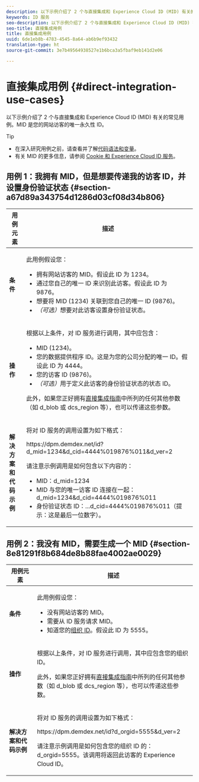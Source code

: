 ```yaml
---
description: 以下示例介绍了 2 个与直接集成和 Experience Cloud ID (MID) 有关的常见用例。MID 是您的网站访客的唯一永久性 ID。
keywords: ID 服务
seo-description: 以下示例介绍了 2 个与直接集成和 Experience Cloud ID (MID) 有关的常见用例。MID 是您的网站访客的唯一永久性 ID。
seo-title: 直接集成用例
title: 直接集成用例
uuid: 6de1eb8b-4783-4545-8a64-ab6b9ef93432
translation-type: ht
source-git-commit: 3e7b49564938527e1b6bca3a5fbaf9eb141d2e06

---
```



# 直接集成用例 {#direct-integration-use-cases}

以下示例介绍了 2 个与直接集成和 Experience Cloud ID (MID) 有关的常见用例。MID 是您的网站访客的唯一永久性 ID。

>[!TIP]
>
>* 在深入研究用例之前，请查看并了解[代码语法和变量](../implementation-guides/direct-integration.md#concept-4cd3206a84bb4687af0b312ae09648b9)。
>* 有关 MID 的更多信息，请参阅 [Cookie 和 Experience Cloud ID 服务](../introduction/cookies.md)。
>



## 用例 1：我拥有 MID，但是想要传递我的访客 ID，并设置身份验证状态 {#section-a67d89a343754d1286d03cf08d34b806}

<table id="table_DA8840FCB51541109FE6DF20430E8924"> 
 <thead> 
  <tr> 
   <th colname="col1" class="entry"> 用例元素 </th> 
   <th colname="col2" class="entry"> 描述 </th> 
  </tr> 
 </thead>
 <tbody> 
  <tr> 
   <td colname="col1"> <p> <b>条件</b> </p> </td> 
   <td colname="col2"> <p>此用例假设您： </p> 
    <ul id="ul_F20231F83EE84889B78971A64E758757"> 
     <li id="li_20F3E96493724CD2BAF4B20AEE5CBF23">拥有网站访客的 MID。假设此 ID 为 1234。 </li> 
     <li id="li_A358C58CC58C4FCBB7250F5ED108AA71">通过您自己的唯一 ID 来识别此访客。假设此 ID 为 9876。 </li> 
     <li id="li_D93CE7182EBE4927A5C7A0BF414C03BC">想要将 MID (1234) 关联到您自己的唯一 ID (9876)。 </li> 
     <li id="li_4611146E56624C2AB647733487A3F046"> <i>（可选）</i>想要对此访客设置身份验证状态。 </li> 
    </ul> </td> 
  </tr> 
  <tr> 
   <td colname="col1"> <p> <b>操作</b> </p> </td> 
   <td colname="col2"> <p>根据以上条件，对 ID 服务进行调用，其中应包含： </p> 
    <ul id="ul_9ECB1A65266644E89E949C57D202D5A4"> 
     <li id="li_10A6F5A9C54D44A08F4F2E405E6019E2">MID (1234)。 </li> 
     <li id="li_4869572B40E54C54B88A2474DAC475A8">您的数据提供程序 ID。这是为您的公司分配的唯一 ID。假设此 ID 为 4444。 </li> 
     <li id="li_05C8ED47488C4E289D84093127EC7B19">您的访客 ID (9876)。 </li> 
     <li id="li_3D1556AD18C843828A362CC604A9F76B"> <i>（可选）</i>用于定义此访客的身份验证状态的状态 ID。 </li> 
    </ul> <p>此外，如果您正好拥有<a href="../implementation-guides/direct-integration.md#concept-4cd3206a84bb4687af0b312ae09648b9" format="dita" scope="local">直接集成指南</a>中所列的任何其他参数（如 <span class="codeph">d_blob</span> 或 <span class="codeph">dcs_region</span> 等），也可以传递这些参数。 </p> </td> 
  </tr> 
  <tr> 
   <td colname="col1"> <p> <b>解决方案和代码示例</b> </p> </td> 
   <td colname="col2"> <p>将对 ID 服务的调用设置为如下格式： </p> <p> <span class="codeph">https://dpm.demdex.net/id?d_mid=1234&amp;d_cid=4444%019876%011&amp;d_ver=2</span> </p> <p>请注意示例调用是如何包含以下内容的： </p> 
    <ul id="ul_0667FBFD8D3C46BDBD027F484691EC97"> 
     <li id="li_FAB1FAE703DB48D1A32EE72684028964">MID：<span class="codeph">d_mid=1234</span> </li> 
     <li id="li_C97B74FF444F4BB4B4A5CB1CBBE52249">MID 与您的唯一访客 ID 连接在一起：<span class="codeph">d_mid=1234&amp;d_cid=4444%019876%011</span> </li> 
     <li id="li_D428DBF765234DD78DDF152C5EE8AB69">身份验证状态 ID：<span class="codeph">...d_cid=4444%019876%011</span>（提示：这是最后一位数字）。 </li> 
    </ul> </td> 
  </tr> 
 </tbody> 
</table>

## 用例 2：我没有 MID，需要生成一个 MID {#section-8e81291f8b684de8b88fae4002ae0029}

<table id="table_666A92693F8A413096DF6A64770C1141"> 
 <thead> 
  <tr> 
   <th colname="col1" class="entry"> 用例元素 </th> 
   <th colname="col2" class="entry"> 描述 </th> 
  </tr> 
 </thead>
 <tbody> 
  <tr> 
   <td colname="col1"> <p> <b>条件</b> </p> </td> 
   <td colname="col2"> <p>此用例假设您： </p> 
    <ul id="ul_BF3BD821907B46A4B2EFA63146D35722"> 
     <li id="li_E658AE0671D14558B65FDD8992F25996">没有网站访客的 MID。 </li> 
     <li id="li_28A48BB3F71C4E4297F95A2D3E10AD7B">需要从 ID 服务请求 MID。 </li> 
     <li id="li_E2C306B9308D41E5BFE2F23EF48F5A41">知道您的<a href="../reference/requirements.md#section-a02f537129a64ffbb690d5738d360c26" format="dita" scope="local">组织 ID</a>。假设此 ID 为 5555。 </li> 
    </ul> </td> 
  </tr> 
  <tr> 
   <td colname="col1"> <p> <b>操作</b> </p> </td> 
   <td colname="col2"> <p>根据以上条件，对 ID 服务进行调用，其中应包含您的组织 ID。 </p> <p>此外，如果您正好拥有<a href="../implementation-guides/direct-integration.md#concept-4cd3206a84bb4687af0b312ae09648b9" format="dita" scope="local">直接集成指南</a>中所列的任何其他参数（如 <span class="codeph">d_blob</span> 或 <span class="codeph">dcs_region</span> 等），也可以传递这些参数。 </p> </td> 
  </tr> 
  <tr> 
   <td colname="col1"> <p> <b>解决方案和代码示例</b> </p> </td> 
   <td colname="col2"> <p>将对 ID 服务的调用设置为如下格式： </p> <p> <span class="codeph">https://dpm.demdex.net/id?d_orgid=5555&amp;d_ver=2</span> </p> <p>请注意示例调用是如何包含您的组织 ID 的：<span class="codeph">d_orgid=5555</span>。该调用将返回此访客的 <span class="keyword">Experience Cloud</span> ID。 </p> </td> 
  </tr> 
 </tbody> 
</table>


